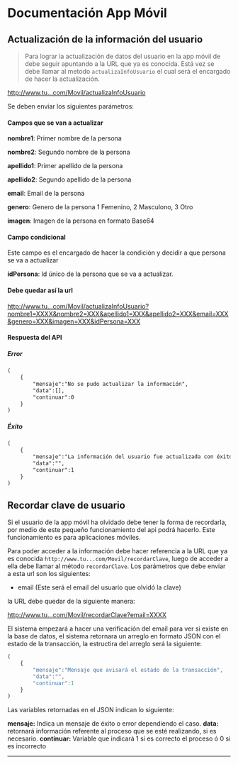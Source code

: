 # Documentación App Móvil

## Actualización de la información del usuario

> Para lograr la actualización de datos del usuario en la app móvil de debe seguir apuntando a la URL que ya es conocida.
Está vez se debe llamar al metodo `actualizaInfoUsuario` el cual será el encargado de hacer la actualización.

http://www.tu...com/Movil/actualizaInfoUsuario

Se deben enviar los siguientes parámetros:


#### Campos que se van a actualizar

**nombre1**: Primer nombre de la persona

**nombre2**: Segundo nombre de la persona

**apellido1**: Primer apellido de la persona

**apellido2**: Segundo apellido de la persona

**email**: Email de la persona

**genero**: Genero de la persona 1 Femenino, 2 Masculono, 3 Otro

**imagen**: Imagen de la persona en formato Base64

#### Campo condicional

Este campo es el encargado de hacer la condición y decidir a que persona se va a actualizar

**idPersona**: Id único de la persona que se va a actualizar.


#### Debe quedar así la url


http://www.tu...com/Movil/actualizaInfoUsuario?nombre1=XXXX&nombre2=XXX&apellido1=XXX&apellido2=XXX&email=XXX&genero=XXX&imagen=XXX&idPersona=XXX


#### Respuesta del API

##### Error

~~~html
(
	{
		"mensaje":"No se pudo actualizar la información",
		"data":[],
		"continuar":0
	}
)
~~~

##### Éxito
~~~html
(
	{
		"mensaje":"La información del usuario fue actualizada con éxito",
		"data":"",
		"continuar":1
	}
)
~~~

## Recordar clave de usuario

Si el usuario de la app móvil ha olvidado debe tener la forma de recordarla, por medio de este pequeño funcionamiento del api podrá hacerlo. Este funcionamiento es para aplicaciones móviles.

Para poder acceder a la información debe hacer referencia a la URL que ya es conocida `http://www.tu...com/Movil/recordarClave`, luego de acceder a ella debe llamar al método `recordarClave`. Los parámetros que debe enviar a esta url son los siguientes:

* email (Este será el email del usuario que olvidó la clave)

la URL debe quedar de la siguiente manera:

http://www.tu...com/Movil/recordarClave?email=XXXX

El sistema empezará a hacer una verificación del email para ver si existe en la base de datos, el sistema retornara un arreglo en formato JSON con el estado de la transacción, la estructira del arreglo será la siguiente: 

```javascript
(
	{
		"mensaje":"Mensaje que avisará el estado de la transacción",
		"data":"",
		"continuar":1
	}
)
```

Las variables retornadas en el JSON indican lo siguiente:

**mensaje:** Indica un mensaje de éxito o error dependiendo el caso.
**data:** retornará información referente al proceso que se esté realizando, si es necesario.
**continuar:** Variable que indicará 1 si es correcto el proceso ó 0 si es incorrecto

- - -

